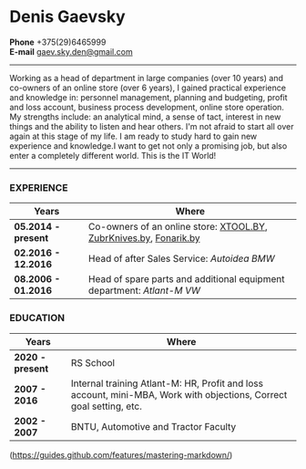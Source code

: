 # Denis Gaevsky  
**Phone** +375(29)6465999  
**E-mail** gaev.sky.den@gmail.com  

***  

Working as a head of department in large companies (over 10 years) and co-owners of an online store (over 6 years), I gained practical experience and knowledge in: personnel management, planning and budgeting, profit and loss account, business process development, online store operation. 
My strengths include: an analytical mind, a sense of tact, interest in new things and the ability to listen and hear others. 
I'm not afraid to start all over again at this stage of my life. I am ready to study hard to gain new experience and knowledge.I want to get not only a promising job, but also enter a completely different world. This is the IT World!

***  

### EXPERIENCE  

Years | Where
------------------ | ------------------
**05.2014 - present** | Co-owners of an online store: [XTOOL.BY](http://www.xtool.by/), [ZubrKnives.by](http://zubrknives.by/), [Fonarik.by](https://fonarik.by/)  
**02.2016 - 12.2016** | Head of after Sales Service: *Autoidea BMW*
**08.2006 - 01.2016** | Head of spare parts and additional equipment department: *Atlant-M VW*
                        

### EDUCATION  

Years | Where
------------------ | ------------------
**2020 - present** | RS School 
**2007 - 2016** | Internal training Atlant-M: HR, Profit and loss account, mini-MBA, Work with objections, Correct goal setting, etc. 
**2002 - 2007** | BNTU, Automotive and Tractor Faculty 


(https://guides.github.com/features/mastering-markdown/)


